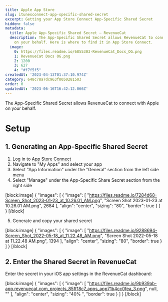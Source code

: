 ```yaml
---
title: Apple App Store
slug: itunesconnect-app-specific-shared-secret
excerpt: Getting your App Store Connect App-Specific Shared Secret
hidden: false
metadata:
  title: Apple App-Specific Shared Secret – RevenueCat
  description: The App-Specific Shared Secret allows RevenueCat to connect with Apple
    on your behalf. Here is where to find it in App Store Connect.
  image:
    0: https://files.readme.io/6855303-RevenueCat_Docs_OG.png
    1: RevenueCat Docs OG.png
    2: 1200
    3: 627
    4: "#f7f5f5"
createdAt: '2023-04-13T01:37:10.974Z'
category: 648c78a7dc963f0050281503
order: 0
updatedAt: '2023-06-16T16:42:12.066Z'
---
```

The App-Specific Shared Secret allows RevenueCat to connect with Apple on your behalf. 

# Setup

## 1. Generating an App-Specific Shared Secret

1. Log in to [App Store Connect](https://appstoreconnect.apple.com/)
2. Navigate to "My Apps" and select your app
3. Select "App Information" under the "General" section from the left side menu
4. Select "Manage" under the App-Specific Share Secret section from the right side

[block:image]
{
  "images": [
    {
      "image": [
        "https://files.readme.io/7284d68-Screen_Shot_2023-01-23_at_10.26.01_AM.png",
        "Screen Shot 2023-01-23 at 10.26.01 AM.png",
        2684
      ],
      "align": "center",
      "sizing": "80",
      "border": true
    }
  ]
}
[/block]



5. Generate and copy your shared secret

[block:image]
{
  "images": [
    {
      "image": [
        "https://files.readme.io/9288694-Screen_Shot_2022-05-18_at_11.22.48_AM.png",
        "Screen Shot 2022-05-18 at 11.22.48 AM.png",
        1394
      ],
      "align": "center",
      "sizing": "80",
      "border": true
    }
  ]
}
[/block]



## 2. Enter the Shared Secret in RevenueCat

Enter the secret in your iOS app settings in the RevenueCat dashboard:

[block:image]
{
  "images": [
    {
      "image": [
        "https://files.readme.io/9b939ab-app.revenuecat.com_projects_85ff18c7_apps_app71b4cc0fea_3.png",
        null,
        ""
      ],
      "align": "center",
      "sizing": "40% ",
      "border": true
    }
  ]
}
[/block]